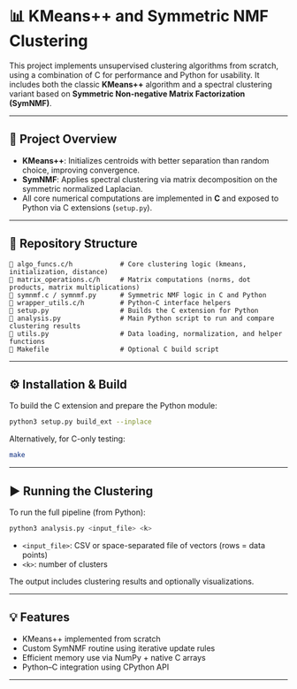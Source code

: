 # 📊 KMeans++ and Symmetric NMF Clustering

This project implements unsupervised clustering algorithms from scratch, using a combination of C for performance and Python for usability. It includes both the classic **KMeans++** algorithm and a spectral clustering variant based on **Symmetric Non-negative Matrix Factorization (SymNMF)**.

---

## 🧠 Project Overview

- **KMeans++**: Initializes centroids with better separation than random choice, improving convergence.
- **SymNMF**: Applies spectral clustering via matrix decomposition on the symmetric normalized Laplacian.
- All core numerical computations are implemented in **C** and exposed to Python via C extensions (`setup.py`).

---

## 📁 Repository Structure

```
📄 algo_funcs.c/h            # Core clustering logic (kmeans, initialization, distance)
📄 matrix_operations.c/h     # Matrix computations (norms, dot products, matrix multiplications)
📄 symnmf.c / symnmf.py      # Symmetric NMF logic in C and Python
📄 wrapper_utils.c/h         # Python-C interface helpers
📄 setup.py                  # Builds the C extension for Python
📄 analysis.py               # Main Python script to run and compare clustering results
📄 utils.py                  # Data loading, normalization, and helper functions
📄 Makefile                  # Optional C build script
```

---

## ⚙️ Installation & Build

To build the C extension and prepare the Python module:

```bash
python3 setup.py build_ext --inplace
```

Alternatively, for C-only testing:
```bash
make
```

---

## ▶️ Running the Clustering

To run the full pipeline (from Python):
```bash
python3 analysis.py <input_file> <k>
```
- `<input_file>`: CSV or space-separated file of vectors (rows = data points)
- `<k>`: number of clusters

The output includes clustering results and optionally visualizations.

---

## 💡 Features

- KMeans++ implemented from scratch
- Custom SymNMF routine using iterative update rules
- Efficient memory use via NumPy + native C arrays
- Python–C integration using CPython API

---

